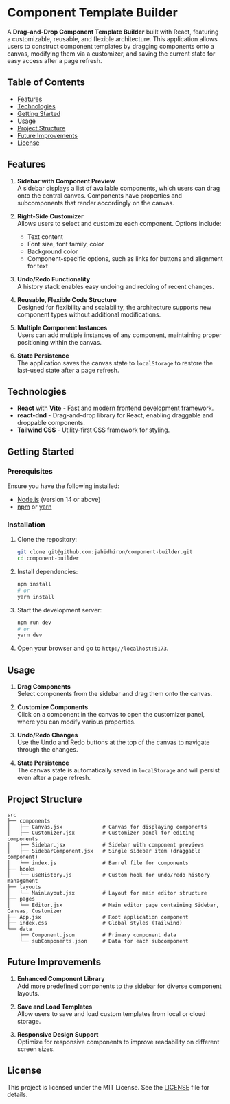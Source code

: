 # Component Template Builder

A **Drag-and-Drop Component Template Builder** built with React, featuring a customizable, reusable, and flexible architecture. This application allows users to construct component templates by dragging components onto a canvas, modifying them via a customizer, and saving the current state for easy access after a page refresh.

## Table of Contents

- [Features](#features)
- [Technologies](#technologies)
- [Getting Started](#getting-started)
- [Usage](#usage)
- [Project Structure](#project-structure)
- [Future Improvements](#future-improvements)
- [License](#license)

## Features

1. **Sidebar with Component Preview**  
   A sidebar displays a list of available components, which users can drag onto the central canvas. Components have properties and subcomponents that render accordingly on the canvas.

2. **Right-Side Customizer**  
   Allows users to select and customize each component. Options include:

   - Text content
   - Font size, font family, color
   - Background color
   - Component-specific options, such as links for buttons and alignment for text

3. **Undo/Redo Functionality**  
   A history stack enables easy undoing and redoing of recent changes.

4. **Reusable, Flexible Code Structure**  
   Designed for flexibility and scalability, the architecture supports new component types without additional modifications.

5. **Multiple Component Instances**  
   Users can add multiple instances of any component, maintaining proper positioning within the canvas.

6. **State Persistence**  
   The application saves the canvas state to `localStorage` to restore the last-used state after a page refresh.

## Technologies

- **React** with **Vite** - Fast and modern frontend development framework.
- **react-dnd** - Drag-and-drop library for React, enabling draggable and droppable components.
- **Tailwind CSS** - Utility-first CSS framework for styling.

## Getting Started

### Prerequisites

Ensure you have the following installed:

- [Node.js](https://nodejs.org/) (version 14 or above)
- [npm](https://www.npmjs.com/) or [yarn](https://yarnpkg.com/)

### Installation

1. Clone the repository:

   ```bash
   git clone git@github.com:jahidhiron/component-builder.git
   cd component-builder
   ```

2. Install dependencies:

   ```bash
   npm install
   # or
   yarn install
   ```

3. Start the development server:

   ```bash
   npm run dev
   # or
   yarn dev
   ```

4. Open your browser and go to `http://localhost:5173`.

## Usage

1. **Drag Components**  
   Select components from the sidebar and drag them onto the canvas.

2. **Customize Components**  
   Click on a component in the canvas to open the customizer panel, where you can modify various properties.

3. **Undo/Redo Changes**  
   Use the Undo and Redo buttons at the top of the canvas to navigate through the changes.

4. **State Persistence**  
   The canvas state is automatically saved in `localStorage` and will persist even after a page refresh.

## Project Structure

```plaintext
src
├── components
│   ├── Canvas.jsx             # Canvas for displaying components
│   ├── Customizer.jsx         # Customizer panel for editing components
│   ├── Sidebar.jsx            # Sidebar with component previews
│   ├── SidebarComponent.jsx   # Single sidebar item (draggable component)
│   └── index.js               # Barrel file for components
├── hooks
│   └── useHistory.js          # Custom hook for undo/redo history management
├── layouts
│   └── MainLayout.jsx         # Layout for main editor structure
├── pages
│   └── Editor.jsx             # Main editor page containing Sidebar, Canvas, Customizer
├── App.jsx                    # Root application component
├── index.css                  # Global styles (Tailwind)
└── data
    ├── Component.json         # Primary component data
    └── subComponents.json     # Data for each subcomponent
```

## Future Improvements

1. **Enhanced Component Library**  
   Add more predefined components to the sidebar for diverse component layouts.

2. **Save and Load Templates**  
   Allow users to save and load custom templates from local or cloud storage.

3. **Responsive Design Support**  
   Optimize for responsive components to improve readability on different screen sizes.

## License

This project is licensed under the MIT License. See the [LICENSE](LICENSE) file for details.
